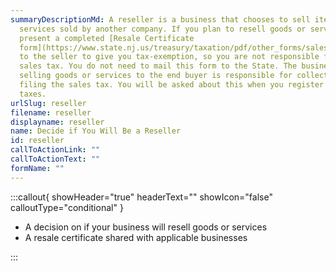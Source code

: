 ```yaml
---
summaryDescriptionMd: A reseller is a business that chooses to sell items or
  services sold by another company. If you plan to resell goods or services,
  present a completed [Resale Certificate
  form](https://www.state.nj.us/treasury/taxation/pdf/other_forms/sales/st3.pdf)
  to the seller to give you tax-exemption, so you are not responsible for paying
  sales tax. You do not need to mail this form to the State. The business
  selling goods or services to the end buyer is responsible for collecting and
  filing the sales tax. You will be asked about this when you register for
  taxes.
urlSlug: reseller
filename: reseller
displayname: reseller
name: Decide if You Will Be a Reseller
id: reseller
callToActionLink: ""
callToActionText: ""
formName: ""
---
```

:::callout{ showHeader="true" headerText="" showIcon="false" calloutType="conditional" }

* A decision on if your business will resell goods or services
* A resale certificate shared with applicable businesses

:::